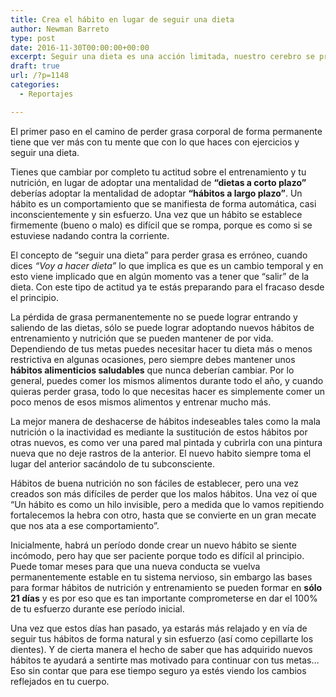 ```yaml
---
title: Crea el hábito en lugar de seguir una dieta
author: Newman Barreto
type: post
date: 2016-11-30T00:00:00+00:00
excerpt: Seguir una dieta es una acción limitada, nuestro cerebro se programa solo para cumplir esa tarea que en algún momento termina. Crear un hábito es otra cosa...
draft: true
url: /?p=1148
categories:
  - Reportajes

---
```

<span class="main-paragraph">El primer paso en el camino de perder grasa corporal de forma permanente tiene que ver más con tu mente que con lo que haces con ejercicios y seguir una dieta.</span>

Tienes que cambiar por completo tu actitud sobre el entrenamiento y tu nutrición, en lugar de adoptar una mentalidad de **“dietas a corto plazo”** deberías adoptar la mentalidad de adoptar **“hábitos a largo plazo”**. Un hábito es un comportamiento que se manifiesta de forma automática, casi inconscientemente y sin esfuerzo. Una vez que un hábito se establece firmemente (bueno o malo) es difícil que se rompa, porque es como si se estuviese nadando contra la corriente.

El concepto de “seguir una dieta” para perder grasa es erróneo, cuando dices _“Voy a hacer dieta”_ lo que implica es que es un cambio temporal y en esto viene implicado que en algún momento vas a tener que &#8220;salir&#8221; de la dieta. Con este tipo de actitud ya te estás preparando para el fracaso desde el principio.

La pérdida de grasa permanentemente no se puede lograr entrando y saliendo de las dietas, sólo se puede lograr adoptando nuevos hábitos de entrenamiento y nutrición que se pueden mantener de por vida. Dependiendo de tus metas puedes necesitar hacer tu dieta más o menos restrictiva en algunas ocasiones, pero siempre debes mantener unos **hábitos alimenticios saludables** que nunca deberían cambiar. Por lo general, puedes comer los mismos alimentos durante todo el año, y cuando quieras perder grasa, todo lo que necesitas hacer es simplemente comer un poco menos de esos mismos alimentos y entrenar mucho más.

La mejor manera de deshacerse de hábitos indeseables tales como la mala nutrición o la inactividad es mediante la sustitución de estos hábitos por otras nuevos, es como ver una pared mal pintada y cubrirla con una pintura nueva que no deje rastros de la anterior. El nuevo habito siempre toma el lugar del anterior sacándolo de tu subconsciente.

Hábitos de buena nutrición no son fáciles de establecer, pero una vez creados son más difíciles de perder que los malos hábitos. Una vez oí que “Un hábito es como un hilo invisible, pero a medida que lo vamos repitiendo fortalecemos la hebra con otro, hasta que se convierte en un gran mecate que nos ata a ese comportamiento”.

Inicialmente, habrá un período donde crear un nuevo hábito se siente incómodo, pero hay que ser paciente porque todo es difícil al principio. Puede tomar meses para que una nueva conducta se vuelva permanentemente estable en tu sistema nervioso, sin embargo las bases para formar hábitos de nutrición y entrenamiento se pueden formar en **sólo 21 días** y es por eso que es tan importante comprometerse en dar el 100% de tu esfuerzo durante ese período inicial.

Una vez que estos días han pasado, ya estarás más relajado y en vía de seguir tus hábitos de forma natural y sin esfuerzo (así como cepillarte los dientes). Y de cierta manera el hecho de saber que has adquirido nuevos hábitos te ayudará a sentirte mas motivado para continuar con tus metas&#8230; Eso sin contar que para ese tiempo seguro ya estés viendo los cambios reflejados en tu cuerpo.